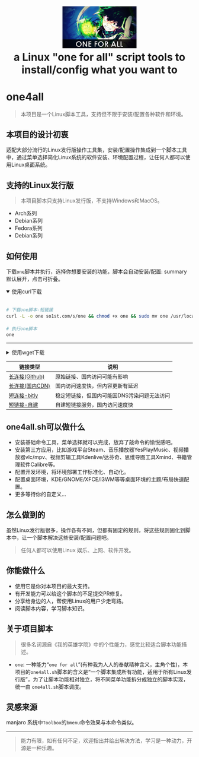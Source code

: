 <h1 align="center">
  <img src="https://raw.githubusercontent.com/switchToLinux/one4all/main/images/oneforall.jpg" alt="one4all script" width="200">
  <br>a Linux "one for all" script tools to install/config what you want to <br>
</h1>

# one4all
> 本项目是一个Linux脚本工具，支持但不限于安装/配置各种软件和环境。

## 本项目的设计初衷

适配大部分流行的Linux发行版操作工具集，安装/配置操作集成到一个脚本工具中，通过菜单选择简化Linux系统的软件安装、环境配置过程，让任何人都可以使用Linux桌面系统。

## 支持的Linux发行版
> 本项目脚本只支持Linux发行版，不支持Windows和MacOS。

- Arch系列
- Debian系列
- Fedora系列
- Debian系列


## 如何使用

下载`one`脚本并执行，选择你想要安装的功能，脚本会自动安装/配置:
summary 默认展开，点击可折叠。
<details open>
  <summary>使用curl下载</summary>

  ```bash

  # 下载one脚本-短链接
  curl -L -o one so1st.com/s/one && chmod +x one && sudo mv one /usr/local/bin/

  # 执行one脚本
  one

  ```

</details>

---

<details>
  <summary>使用wget下载</summary>

  ```bash

  # 下载one脚本-短链接
  wget -O one so1st.com/s/one && chmod +x one && sudo mv one /usr/local/bin/

  # 执行one脚本
  one

  ```

</details>


| 链接类型 | 说明|
| --- | --- |
| [长连接(Github)](https://raw.githubusercontent.com/switchToLinux/one4all/main/scripts/one4all.sh)| 原始链接、国内访问可能有影响|
| [长连接(国内CDN)](https://cdn.jsdelivr.net/gh/switchToLinux/one4all@main/scripts/one4all.sh) | 国内访问速度快，但内容更新有延迟 |
| [短连接-bitly](https://bit.ly/__one)| 稳定短链接，但国内可能因DNS污染问题无法访问|
| [短链接-自建](https://so1st.com/s/one)| 自建短链接服务，国内访问速度快 |






## one4all.sh可以做什么

- 安装基础命令工具，菜单选择就可以完成，放弃了敲命令的愉悦感吧。
- 安装第三方应用，比如游戏平台Steam、音乐播放器YesPlayMusic、视频播放器vlc/mpv、视频剪辑工具Kdenlive/达芬奇、思维导图工具Xmind、书籍管理软件Calibre等。
- 配置开发环境，将环境部署工作标准化、自动化。
- 配置桌面环境，KDE/GNOME/XFCE/I3WM等等桌面环境的主题/布局快速配置。
- 更多等待你的自定义...

## 怎么做到的

虽然Linux发行版很多，操作各有不同，但都有固定的规则，将这些规则固化到脚本中，让一个脚本解决这些安装/配置问题吧。

> 任何人都可以使用Linux 娱乐、上网、软件开发。


## 你能做什么

- 使用它是你对本项目的最大支持。
- 有开发能力可以给这个脚本的不足提交PR修复。
- 分享给身边的人，帮使用Linux的用户少走弯路。
- 阅读脚本内容，学习脚本知识。

## 关于项目脚本
> 很多名词源自《我的英雄学院》中的个性能力，感觉比较适合脚本功能描述。

- `one`: 一种能力“`one for all`”(有种我为人人的奉献精神含义，主角个性)，本项目的`one4all.sh`脚本的含义是“一个脚本集成所有功能，适用于所有Linux发行版”，为了让脚本功能相对独立，将不同菜单功能拆分成独立的脚本实现，统一由 `one4all.sh`脚本调度。


## 灵感来源

manjaro 系统中`Toolbox`的`bmenu`命令效果与本命令类似。

---
> 能力有限，如有任何不足，欢迎指出并给出解决方法，学习是一种动力，开源是一种乐趣。
